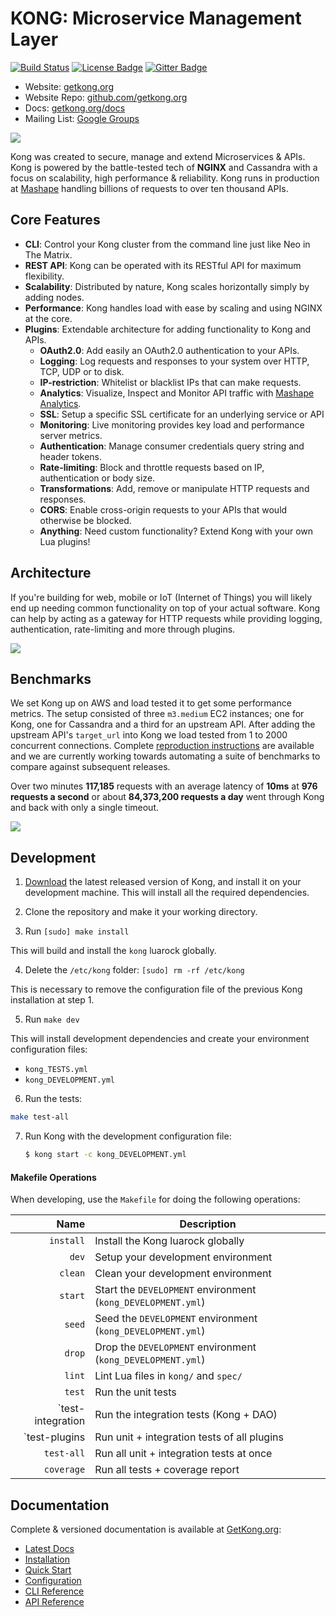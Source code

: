 # KONG: Microservice Management Layer

[![Build Status][travis-badge]][travis-url]
[![License Badge][license-badge]][license-url]
[![Gitter Badge][gitter-badge]][gitter-url]

- Website: [getkong.org][kong-url]
- Website Repo: [github.com/getkong.org][kong-website]
- Docs: [getkong.org/docs][kong-docs]
- Mailing List: [Google Groups][google-groups-url]

[![][kong-logo]][kong-url]

Kong was created to secure, manage and extend Microservices & APIs. Kong is powered by the battle-tested tech of **NGINX** and Cassandra with a focus on scalability, high performance & reliability. Kong runs in production at [Mashape][mashape-url] handling billions of requests to over ten thousand APIs.

## Core Features

- **CLI**: Control your Kong cluster from the command line just like Neo in The Matrix.
- **REST API**: Kong can be operated with its RESTful API for maximum flexibility.
- **Scalability**: Distributed by nature, Kong scales horizontally simply by adding nodes.
- **Performance**: Kong handles load with ease by scaling and using NGINX at the core.
- **Plugins**: Extendable architecture for adding functionality to Kong and APIs.
  - **OAuth2.0**: Add easily an OAuth2.0 authentication to your APIs. 
  - **Logging**: Log requests and responses to your system over HTTP, TCP, UDP or to disk.
  - **IP-restriction**: Whitelist or blacklist IPs that can make requests.
  - **Analytics**: Visualize, Inspect and Monitor API traffic with [Mashape Analytics](https://apianalytics.com).
  - **SSL**: Setup a specific SSL certificate for an underlying service or API
  - **Monitoring**: Live monitoring provides key load and performance server metrics.
  - **Authentication**: Manage consumer credentials query string and header tokens.
  - **Rate-limiting**: Block and throttle requests based on IP, authentication or body size.
  - **Transformations**: Add, remove or manipulate HTTP requests and responses.
  - **CORS**: Enable cross-origin requests to your APIs that would otherwise be blocked.
  - **Anything**: Need custom functionality? Extend Kong with your own Lua plugins!

## Architecture

If you're building for web, mobile or IoT (Internet of Things) you will likely end up needing common functionality on top of your actual software. Kong can help by acting as a gateway for HTTP requests while providing logging, authentication, rate-limiting and more through plugins.

[![][kong-benefits]][kong-url]

## Benchmarks

We set Kong up on AWS and load tested it to get some performance metrics. The setup consisted of three `m3.medium` EC2 instances; one for Kong, one for Cassandra and a third for an upstream API. After adding the upstream API's `target_url` into Kong we load tested from 1 to 2000 concurrent connections. Complete [reproduction instructions](https://gist.github.com/montanaflynn/01376991f0a3ad07059c) are available and we are currently working towards automating a suite of benchmarks to compare against subsequent releases.

Over two minutes **117,185** requests with an average latency of **10ms** at **976 requests a second** or about **84,373,200 requests a day** went through Kong and back with only a single timeout.

![](http://cl.ly/image/3R171b2U2l3k/Image%202015-06-01%20at%205.00.13%20PM.png)

## Development

1. [Download](http://getkong.org/download/) the latest released version of Kong, and install it on your development machine. This will install all the required dependencies.

2. Clone the repository and make it your working directory.

3. Run `[sudo] make install`

  This will build and install the `kong` luarock globally.

4. Delete the `/etc/kong` folder: `[sudo] rm -rf /etc/kong`

  This is necessary to remove the configuration file of the previous Kong installation at step 1.

5. Run `make dev`

  This will install development dependencies and create your environment configuration files:

  - `kong_TESTS.yml`
  - `kong_DEVELOPMENT.yml`

6. Run the tests:

  ```bash
  make test-all
  ```

7. Run Kong with the development configuration file:

   ```bash
   $ kong start -c kong_DEVELOPMENT.yml
   ```

#### Makefile Operations

When developing, use the `Makefile` for doing the following operations:

| Name          | Description                                                              |
| -------------:| -------------------------------------------------------------------------|
| `install`     | Install the Kong luarock globally                                        |
| `dev`         | Setup your development environment                                       |
| `clean`       | Clean your development environment                                       |
| `start`       | Start the `DEVELOPMENT` environment (`kong_DEVELOPMENT.yml`)             |
| `seed`        | Seed the `DEVELOPMENT` environment (`kong_DEVELOPMENT.yml`)              |
| `drop`        | Drop the `DEVELOPMENT` environment (`kong_DEVELOPMENT.yml`)              |
| `lint`        | Lint Lua files in `kong/` and `spec/`                                    |
| `test`        | Run the unit tests                                                       |
| `test-integration | Run the integration tests (Kong + DAO)                              |
| `test-plugins | Run unit + integration tests of all plugins                              |
| `test-all`    | Run all unit + integration tests at once                                 |
| `coverage`    | Run all tests + coverage report                                          |

## Documentation

Complete & versioned documentation is available at [GetKong.org][kong-url]:

- [Latest Docs](http://www.getkong.org/docs/)
- [Installation](http://www.getkong.org/download)
- [Quick Start](http://getkong.org/docs/latest/getting-started/quickstart/)
- [Configuration](http://getkong.org/docs/latest/configuration/)
- [CLI Reference](http://getkong.org/docs/latest/cli/)
- [API Reference](http://getkong.org/docs/latest/admin-api)

[kong-url]: http://getkong.org/
[kong-website]: https://github.com/Mashape/getkong.org
[kong-docs]: http://getkong.org/docs/

[kong-contrib]: https://github.com/Mashape/kong/blob/master/CONTRIBUTING.md
[kong-changelog]: https://github.com/Mashape/kong/blob/master/CHANGELOG.md

[kong-logo]: http://i.imgur.com/4jyQQAZ.png
[kong-benefits]: http://cl.ly/image/1B3J3b3h1H1c/Image%202015-07-07%20at%206.57.25%20PM.png

[mashape-url]: https://www.mashape.com

[travis-url]: https://travis-ci.org/Mashape/kong
[travis-badge]: https://img.shields.io/travis/Mashape/kong.svg?style=flat

[license-url]: https://github.com/Mashape/kong/blob/master/LICENSE
[license-badge]: https://img.shields.io/github/license/mashape/kong.svg

[gitter-url]: https://gitter.im/Mashape/kong
[gitter-badge]: https://img.shields.io/badge/Gitter-Join%20Chat-blue.svg

[google-groups-url]: https://groups.google.com/forum/#!forum/konglayer
